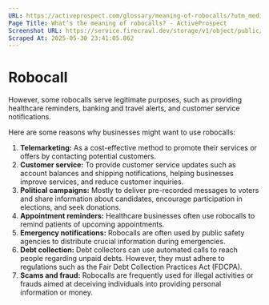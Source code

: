 ```yaml
---
URL: https://activeprospect.com/glossary/meaning-of-robocalls/?utm_medium=Email&utm_source=Website&utm_campaign=AP-Email-InsideCBM-Jan
Page Title: What’s the meaning of robocalls? - ActiveProspect
Screenshot URL: https://service.firecrawl.dev/storage/v1/object/public/media/screenshot-e3de66aa-0465-433f-9b49-9bde08c1237a.png
Scraped At: 2025-05-30 23:41:05.862
---
```

# Robocall



However, some robocalls serve legitimate purposes, such as providing healthcare reminders, banking and travel alerts, and customer service notifications.

Here are some reasons why businesses might want to use robocalls:

1. **Telemarketing:** As a cost-effective method to promote their services or offers by contacting potential customers.
2. **Customer service:** To provide customer service updates such as account balances and shipping notifications, helping businesses improve services, and reduce customer inquiries.
3. **Political campaigns:** Mostly to deliver pre-recorded messages to voters and share information about candidates, encourage participation in elections, and seek donations.
4. **Appointment reminders:** Healthcare businesses often use robocalls to remind patients of upcoming appointments.
5. **Emergency notifications:** Robocalls are often used by public safety agencies to distribute crucial information during emergencies.
6. **Debt collection:** Debt collectors can use automated calls to reach people regarding unpaid debts. However, they must adhere to regulations such as the Fair Debt Collection Practices Act (FDCPA).
7. **Scams and fraud:** Robocalls are frequently used for illegal activities or frauds aimed at deceiving individuals into providing personal information or money.



